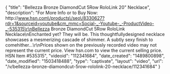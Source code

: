 {
    "title": "Bellezza Bronze DiamondCut 5Row RoloLink 20\" Necklace",
    "description": "For More Info or to Buy Now: http:\/\/www.hsn.com\/products\/seo\/8330627?rdr=1&sourceid=youtube&cm_mmc=Social-_-Youtube-_-ProductVideo-_-535315\r\nBellezza Bronze DiamondCut 5Row RoloLink Necklace\nEnchanted yet? They will be. This thoughtfullydesigned necklace showcases a mesmerizing cascade of shimmer. A subtly sexy finish to comehither...\r\nPrices shown on the previously recorded video may not represent the current price.  View hsn.com to view the current selling price. HSN Item #535315",
    "videoid": "112341684",
    "date_created": "1489800898",
    "date_modified": "1503418488",
    "type": "captivate",
    "layout": "video",
    "url": "\/v\/bellezza-bronze-diamondcut-5row-rololink-20-necklace\/112341684"
}